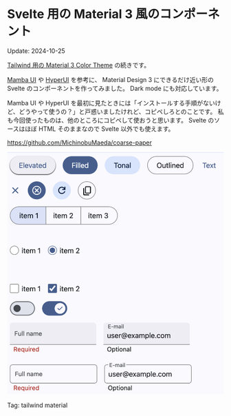 # Svelte 用の Material 3 風のコンポーネント

Update: 2024-10-25

[Tailwind 用の Material 3 Color Theme](20241019md3colors.html) の続きです。

[Mamba UI](https://mambaui.com/) や [HyperUI](https://www.hyperui.dev/) を参考に、
Material Design 3 にできるだけ近い形の Svelte のコンポーネントを作ってみました。
Dark mode にも対応しています。

Mamba UI や HyperUI を最初に見たときには「インストールする手順がないけど、どうやって使うの？」と戸惑いましたけれど、コピペしろとのことです。
私も今回使ったものは、他のところにコピペして使おうと思います。
Svelte のソースはほぼ HTML そのままなので Svelte 以外でも使えます。

<https://github.com/MichinobuMaeda/coarse-paper>

![Svelte 用の Material 3 風のコンポーネント](20241025md3components01.png)

Tag: tailwind material
